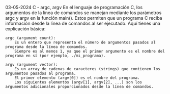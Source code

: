03-05-2024
C - argc, argv
En el lenguaje de programación C, los argumentos de la línea de comandos se manejan mediante los parámetros argc y argv en la función main(). Estos permiten que un programa C reciba información desde la línea de comandos al ser ejecutado. Aquí tienes una explicación básica:

    argc (argument count):
        Es un entero que representa el número de argumentos pasados al programa desde la línea de comandos.
        Siempre es al menos 1, ya que el primer argumento es el nombre del programa en sí (por ejemplo, ./mi_programa).

    argv (argument vector):
        Es un array de cadenas de caracteres (strings) que contienen los argumentos pasados al programa.
        El primer elemento (argv[0]) es el nombre del programa.
        Los siguientes elementos (argv[1], argv[2], ...) son los argumentos adicionales proporcionados desde la línea de comandos.
